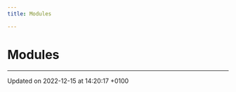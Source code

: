 ```yaml
---
title: Modules

---
```


# Modules







-------------------------------

Updated on 2022-12-15 at 14:20:17 +0100
